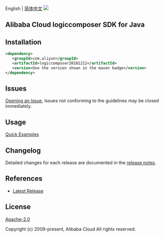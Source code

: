 English | [简体中文](README-CN.md)
![](https://aliyunsdk-pages.alicdn.com/icons/AlibabaCloud.svg)

## Alibaba Cloud logiccomposer SDK for Java

## Installation

```xml
<dependency>
   <groupId>com.aliyun</groupId>
   <artifactId>logiccomposer20181212</artifactId>
   <version>Use the version shown in the maven badge</version>
</dependency>
```

## Issues
[Opening an Issue](https://github.com/aliyun/alibabacloud-java-sdk/issues/new), Issues not conforming to the guidelines may be closed immediately.

## Usage
[Quick Examples](https://github.com/aliyun/alibabacloud-java-sdk/blob/master/docs/0-Examples-EN.md#quick-examples)

## Changelog
Detailed changes for each release are documented in the [release notes](./ChangeLog.txt).

## References
* [Latest Release](https://github.com/aliyun/alibabacloud-java-sdk/)

## License
[Apache-2.0](http://www.apache.org/licenses/LICENSE-2.0)

Copyright (c) 2009-present, Alibaba Cloud All rights reserved.